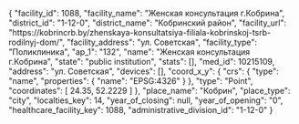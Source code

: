 {
    "facility_id": 1088,
    "facility_name": "Женская консультация г.Кобрина",
    "district_id": "1-12-0",
    "district_name": "Кобринский район",
    "facility_url": "https:\/\/kobrincrb.by\/zhenskaya-konsultatsiya-filiala-kobrinskoj-tsrb-rodilnyj-dom\/",
    "facility_address": "ул. Советская",
    "facility_type": "Поликлиника",
    "ap_1": "132",
    "name": "Женская консультация г.Кобрина",
    "state": "public institution",
    "stats": [],
    "med_id": 10215109,
    "address": "ул. Советская",
    "devices": [],
    "coord_x_y": {
        "crs": {
            "type": "name",
            "properties": {
                "name": "EPSG:4326"
            }
        },
        "type": "Point",
        "coordinates": [
            24.35,
            52.2229
        ]
    },
    "place_name": "Кобрин",
    "place_type": "city",
    "localties_key": 14,
    "year_of_closing": null,
    "year_of_opening": "0",
    "healthcare_facility_key": 1088,
    "administrative_division_id": "1-12-0"
}